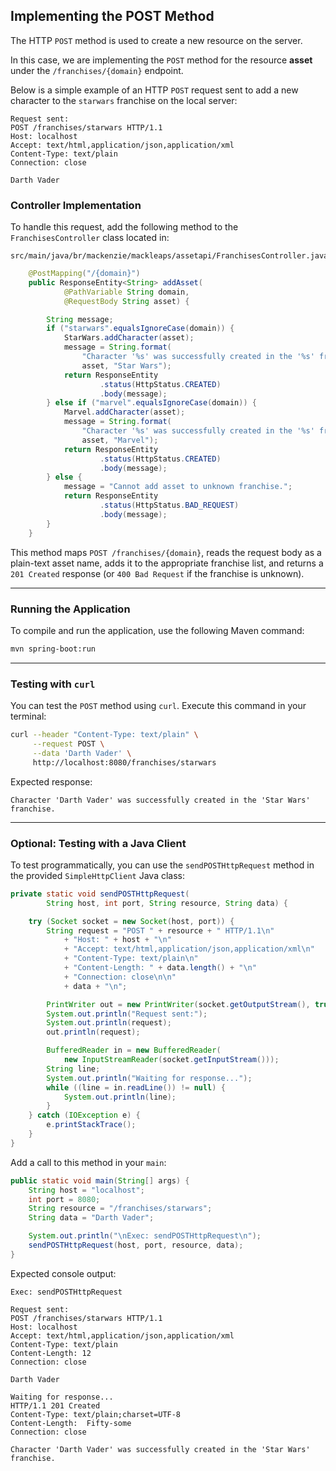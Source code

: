 ## Implementing the POST Method

The HTTP `POST` method is used to create a new resource on the server.

In this case, we are implementing the `POST` method for the resource **asset** under the `/franchises/{domain}` endpoint.

Below is a simple example of an HTTP `POST` request sent to add a new character to the `starwars` franchise on the local server:

```http
Request sent:
POST /franchises/starwars HTTP/1.1
Host: localhost
Accept: text/html,application/json,application/xml
Content-Type: text/plain
Connection: close

Darth Vader
```

### Controller Implementation

To handle this request, add the following method to the `FranchisesController` class located in:

```
src/main/java/br/mackenzie/mackleaps/assetapi/FranchisesController.java
```

```java
    @PostMapping("/{domain}")
    public ResponseEntity<String> addAsset(
            @PathVariable String domain,
            @RequestBody String asset) {

        String message;
        if ("starwars".equalsIgnoreCase(domain)) {
            StarWars.addCharacter(asset);
            message = String.format(
                "Character '%s' was successfully created in the '%s' franchise.",
                asset, "Star Wars");
            return ResponseEntity
                    .status(HttpStatus.CREATED)
                    .body(message);
        } else if ("marvel".equalsIgnoreCase(domain)) {
            Marvel.addCharacter(asset);
            message = String.format(
                "Character '%s' was successfully created in the '%s' franchise.",
                asset, "Marvel");
            return ResponseEntity
                    .status(HttpStatus.CREATED)
                    .body(message);
        } else {
            message = "Cannot add asset to unknown franchise.";
            return ResponseEntity
                    .status(HttpStatus.BAD_REQUEST)
                    .body(message);
        }
    }
```

This method maps `POST /franchises/{domain}`, reads the request body as a plain-text asset name, adds it to the appropriate franchise list, and returns a `201 Created` response (or `400 Bad Request` if the franchise is unknown).

---

### Running the Application

To compile and run the application, use the following Maven command:

```bash
mvn spring-boot:run
```

---

### Testing with `curl`

You can test the `POST` method using `curl`. Execute this command in your terminal:

```bash
curl --header "Content-Type: text/plain" \
     --request POST \
     --data 'Darth Vader' \
     http://localhost:8080/franchises/starwars
```

Expected response:

```
Character 'Darth Vader' was successfully created in the 'Star Wars' franchise.
```

---

### Optional: Testing with a Java Client

To test programmatically, you can use the `sendPOSTHttpRequest` method in the provided `SimpleHttpClient` Java class:

```java
private static void sendPOSTHttpRequest(
        String host, int port, String resource, String data) {

    try (Socket socket = new Socket(host, port)) {
        String request = "POST " + resource + " HTTP/1.1\n"
            + "Host: " + host + "\n"
            + "Accept: text/html,application/json,application/xml\n"
            + "Content-Type: text/plain\n"
            + "Content-Length: " + data.length() + "\n"
            + "Connection: close\n\n"
            + data + "\n";

        PrintWriter out = new PrintWriter(socket.getOutputStream(), true);
        System.out.println("Request sent:");
        System.out.println(request);
        out.println(request);

        BufferedReader in = new BufferedReader(
            new InputStreamReader(socket.getInputStream()));
        String line;
        System.out.println("Waiting for response...");
        while ((line = in.readLine()) != null) {
            System.out.println(line);
        }
    } catch (IOException e) {
        e.printStackTrace();
    }
}
```

Add a call to this method in your `main`:

```java
public static void main(String[] args) {
    String host = "localhost";
    int port = 8080;
    String resource = "/franchises/starwars";
    String data = "Darth Vader";

    System.out.println("\nExec: sendPOSTHttpRequest\n");
    sendPOSTHttpRequest(host, port, resource, data);
}
```

Expected console output:

```
Exec: sendPOSTHttpRequest

Request sent:
POST /franchises/starwars HTTP/1.1
Host: localhost
Accept: text/html,application/json,application/xml
Content-Type: text/plain
Content-Length: 12
Connection: close

Darth Vader

Waiting for response...
HTTP/1.1 201 Created
Content-Type: text/plain;charset=UTF-8
Content-Length:  Fifty-some
Connection: close

Character 'Darth Vader' was successfully created in the 'Star Wars' franchise.
```